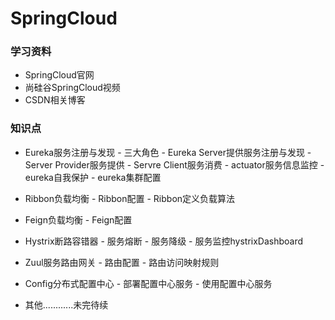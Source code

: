 # SpringCloud

### 学习资料
- SpringCloud官网
- 尚硅谷SpringCloud视频
- CSDN相关博客

### 知识点
- Eureka服务注册与发现
		- 三大角色
				- Eureka Server提供服务注册与发现
				- Server Provider服务提供
				- Servre Client服务消费
		- actuator服务信息监控
		- eureka自我保护
		- eureka集群配置
- Ribbon负载均衡
		- Ribbon配置
		- Ribbon定义负载算法

- Feign负载均衡
		- Feign配置

- Hystrix断路容错器
		- 服务熔断
		- 服务降级
		- 服务监控hystrixDashboard

- Zuul服务路由网关
		- 路由配置
		- 路由访问映射规则

- Config分布式配置中心
		- 部署配置中心服务
		- 使用配置中心服务

- 其他............未完待续